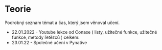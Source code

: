 # Teorie
Podrobný seznam témat a čas, který jsem věnoval učení.

- 22.01.2022 - Youtube lekce od Conaxe ( listy, užitečné funkce, užitečné funkce, metody řetězců )
	     celkem:
- 23.01.22 - Společné učení v Pynative
